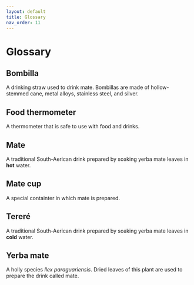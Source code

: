 ```yaml
---
layout: default
title: Glossary
nav_order: 11
---
```


# Glossary

## Bombilla
A drinking straw used to drink mate. Bombillas are made of hollow-stemmed cane, metal alloys, stainless steel, and silver.

## Food thermometer
A thermometer that is safe to use with food and drinks.

## Mate
A traditional South-Aerican drink prepared by soaking yerba mate leaves in **hot** water.

## Mate cup
A special containter in which mate is prepared.

## Tereré 
A traditional South-Aerican drink prepared by soaking yerba mate leaves in **cold** water.

## Yerba mate
A holly species *Ilex paraguariensis*. Dried leaves of this plant are used to prepare the drink called mate.
